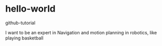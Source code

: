 # hello-world
github-tutorial

I want to be an expert in Navigation and motion planning in robotics, like playing basketball
